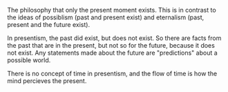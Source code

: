 The philosophy that only the present moment exists. This is in contrast to the ideas of possiblism (past and present exist) and eternalism (past, present and the future exist).

In presentism, the past did exist, but does not exist. So there are facts from the past that are in the present, but not so for the future, because it does not exist. Any statements made about the future are "predictions" about a possible world.

There is no concept of time in presentism, and the flow of time is how the mind percieves the present.
